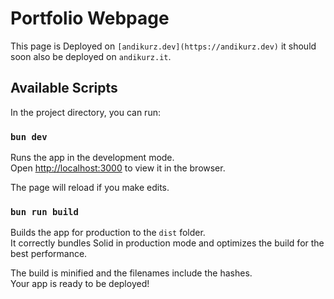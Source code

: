 # Portfolio Webpage

This page is Deployed on `[andikurz.dev](https://andikurz.dev)` it should soon also be deployed on `andikurz.it`.

## Available Scripts

In the project directory, you can run:

### `bun dev`

Runs the app in the development mode.<br>
Open [http://localhost:3000](http://localhost:3000) to view it in the browser.

The page will reload if you make edits.<br>

### `bun run build`

Builds the app for production to the `dist` folder.<br>
It correctly bundles Solid in production mode and optimizes the build for the best performance.

The build is minified and the filenames include the hashes.<br>
Your app is ready to be deployed!

